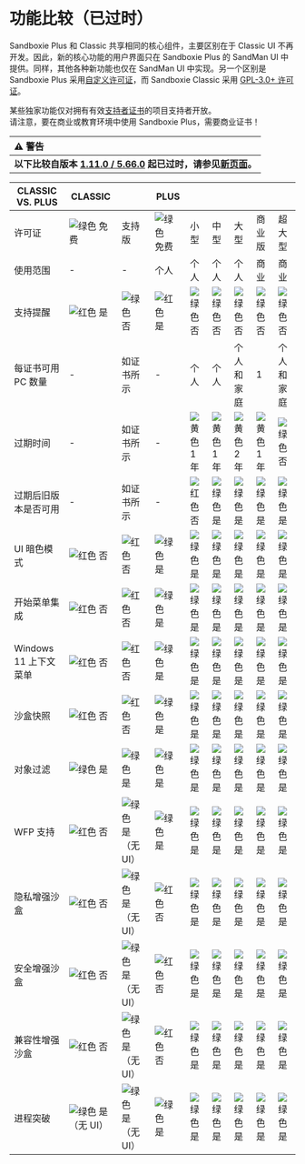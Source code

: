 # 功能比较（已过时）

Sandboxie Plus 和 Classic 共享相同的核心组件，主要区别在于 Classic UI 不再开发。因此，新的核心功能的用户界面只在 Sandboxie Plus 的 SandMan UI 中提供。同样，其他各种新功能也仅在 SandMan UI 中实现。另一个区别是 Sandboxie Plus 采用[自定义许可证](https://github.com/sandboxie-plus/Sandboxie/blob/master/LICENSE.Plus)，而 Sandboxie Classic 采用 [GPL-3.0+ 许可证](https://github.com/sandboxie-plus/Sandboxie/blob/master/LICENSE.Classic)。

某些独家功能仅对拥有有效[支持者证书](https://sandboxie-plus.com/supporter-certificate/)的项目支持者开放。
<br>请注意，要在商业或教育环境中使用 Sandboxie Plus，需要商业证书！

| ⚠️  警告       |
|:------------------|
| **以下比较自版本 [1.11.0 / 5.66.0](https://github.com/sandboxie-plus/Sandboxie/releases/tag/v1.11.0) 起已过时，请参见[新页面](FeatureComparison.md)。** |

| CLASSIC VS. PLUS                 | CLASSIC |              | PLUS     |          |          |                    |            |                    |
|----------------------------------|---------|--------------|----------|----------|----------|--------------------|------------|--------------------|
| 许可证                          | ![绿色](https://placeholder.antonshell.me/img?width=15&color_bg=green&text=+) 免费    | 支持版    | ![绿色](https://placeholder.antonshell.me/img?width=15&color_bg=green&text=+) 免费     | 小型    | 中型   | 大型              | 商业版   | 超大型               |
| 使用范围                            |    -     |       -       | 个人 | 个人 | 个人 | 个人           | 商业 | 商业         |
| 支持提醒                 |![红色](https://placeholder.antonshell.me/img?width=15&color_bg=FF0000&text=+) 是     |![绿色](https://placeholder.antonshell.me/img?width=15&color_bg=green&text=+) 否           |![红色](https://placeholder.antonshell.me/img?width=15&color_bg=FF0000&text=+) 是      |![绿色](https://placeholder.antonshell.me/img?width=15&color_bg=green&text=+) 否       |![绿色](https://placeholder.antonshell.me/img?width=15&color_bg=green&text=+) 否       |![绿色](https://placeholder.antonshell.me/img?width=15&color_bg=green&text=+) 否                 |![绿色](https://placeholder.antonshell.me/img?width=15&color_bg=green&text=+) 否         |![绿色](https://placeholder.antonshell.me/img?width=15&color_bg=green&text=+) 否                 |
| 每证书可用 PC 数量              |     -    | 如证书所示 |    -      | 个人 | 个人 | 个人和家庭 | 1          | 个人和家庭 |
| 过期时间                       |     -    | 如证书所示 |    -      | ![黄色](https://placeholder.antonshell.me/img?width=15&color_bg=FFFF00&text=+) 1 年   |![黄色](https://placeholder.antonshell.me/img?width=15&color_bg=FFFF00&text=+) 1 年   | ![黄色](https://placeholder.antonshell.me/img?width=15&color_bg=FFFF00&text=+) 2 年            | ![黄色](https://placeholder.antonshell.me/img?width=15&color_bg=FFFF00&text=+) 1 年     | ![绿色](https://placeholder.antonshell.me/img?width=15&color_bg=green&text=+) 否                 |
| 过期后旧版本是否可用 |     -    | 如证书所示 |    -      | ![红色](https://placeholder.antonshell.me/img?width=15&color_bg=FF0000&text=+) 否       | ![绿色](https://placeholder.antonshell.me/img?width=15&color_bg=green&text=+) 是      | ![绿色](https://placeholder.antonshell.me/img?width=15&color_bg=green&text=+) 是                | ![绿色](https://placeholder.antonshell.me/img?width=15&color_bg=green&text=+) 是        | ![绿色](https://placeholder.antonshell.me/img?width=15&color_bg=green&text=+) 是                |
| UI 暗色模式                     | ![红色](https://placeholder.antonshell.me/img?width=15&color_bg=FF0000&text=+) 否      | ![红色](https://placeholder.antonshell.me/img?width=15&color_bg=FF0000&text=+) 否           | ![绿色](https://placeholder.antonshell.me/img?width=15&color_bg=green&text=+) 是      | ![绿色](https://placeholder.antonshell.me/img?width=15&color_bg=green&text=+) 是      | ![绿色](https://placeholder.antonshell.me/img?width=15&color_bg=green&text=+) 是      | ![绿色](https://placeholder.antonshell.me/img?width=15&color_bg=green&text=+) 是                | ![绿色](https://placeholder.antonshell.me/img?width=15&color_bg=green&text=+) 是        | ![绿色](https://placeholder.antonshell.me/img?width=15&color_bg=green&text=+) 是                |
| 开始菜单集成           | ![红色](https://placeholder.antonshell.me/img?width=15&color_bg=FF0000&text=+) 否      | ![红色](https://placeholder.antonshell.me/img?width=15&color_bg=FF0000&text=+) 否           | ![绿色](https://placeholder.antonshell.me/img?width=15&color_bg=green&text=+) 是      | ![绿色](https://placeholder.antonshell.me/img?width=15&color_bg=green&text=+) 是      | ![绿色](https://placeholder.antonshell.me/img?width=15&color_bg=green&text=+) 是      | ![绿色](https://placeholder.antonshell.me/img?width=15&color_bg=green&text=+) 是                | ![绿色](https://placeholder.antonshell.me/img?width=15&color_bg=green&text=+) 是        | ![绿色](https://placeholder.antonshell.me/img?width=15&color_bg=green&text=+) 是                |
| Windows 11 上下文菜单          | ![红色](https://placeholder.antonshell.me/img?width=15&color_bg=FF0000&text=+) 否      | ![红色](https://placeholder.antonshell.me/img?width=15&color_bg=FF0000&text=+) 否           | ![绿色](https://placeholder.antonshell.me/img?width=15&color_bg=green&text=+) 是      | ![绿色](https://placeholder.antonshell.me/img?width=15&color_bg=green&text=+) 是      | ![绿色](https://placeholder.antonshell.me/img?width=15&color_bg=green&text=+) 是      | ![绿色](https://placeholder.antonshell.me/img?width=15&color_bg=green&text=+) 是                | ![绿色](https://placeholder.antonshell.me/img?width=15&color_bg=green&text=+) 是        | ![绿色](https://placeholder.antonshell.me/img?width=15&color_bg=green&text=+) 是                |
| 沙盒快照                    | ![红色](https://placeholder.antonshell.me/img?width=15&color_bg=FF0000&text=+) 否      | ![红色](https://placeholder.antonshell.me/img?width=15&color_bg=FF0000&text=+) 否           | ![绿色](https://placeholder.antonshell.me/img?width=15&color_bg=green&text=+) 是      | ![绿色](https://placeholder.antonshell.me/img?width=15&color_bg=green&text=+) 是      | ![绿色](https://placeholder.antonshell.me/img?width=15&color_bg=green&text=+) 是      | ![绿色](https://placeholder.antonshell.me/img?width=15&color_bg=green&text=+) 是                | ![绿色](https://placeholder.antonshell.me/img?width=15&color_bg=green&text=+) 是        | ![绿色](https://placeholder.antonshell.me/img?width=15&color_bg=green&text=+) 是                |
| 对象过滤                 | ![绿色](https://placeholder.antonshell.me/img?width=15&color_bg=green&text=+) 是     | ![绿色](https://placeholder.antonshell.me/img?width=15&color_bg=green&text=+) 是          | ![绿色](https://placeholder.antonshell.me/img?width=15&color_bg=green&text=+) 是      | ![绿色](https://placeholder.antonshell.me/img?width=15&color_bg=green&text=+) 是      | ![绿色](https://placeholder.antonshell.me/img?width=15&color_bg=green&text=+) 是      | ![绿色](https://placeholder.antonshell.me/img?width=15&color_bg=green&text=+) 是                | ![绿色](https://placeholder.antonshell.me/img?width=15&color_bg=green&text=+) 是        | ![绿色](https://placeholder.antonshell.me/img?width=15&color_bg=green&text=+) 是                |
| WFP 支持                      | ![红色](https://placeholder.antonshell.me/img?width=15&color_bg=FF0000&text=+) 否      | ![绿色](https://placeholder.antonshell.me/img?width=15&color_bg=green&text=+) 是（无 UI）  | ![绿色](https://placeholder.antonshell.me/img?width=15&color_bg=green&text=+) 是      | ![绿色](https://placeholder.antonshell.me/img?width=15&color_bg=green&text=+) 是      | ![绿色](https://placeholder.antonshell.me/img?width=15&color_bg=green&text=+) 是      | ![绿色](https://placeholder.antonshell.me/img?width=15&color_bg=green&text=+) 是                | ![绿色](https://placeholder.antonshell.me/img?width=15&color_bg=green&text=+) 是        | ![绿色](https://placeholder.antonshell.me/img?width=15&color_bg=green&text=+) 是                |
| 隐私增强沙盒           | ![红色](https://placeholder.antonshell.me/img?width=15&color_bg=FF0000&text=+) 否      | ![绿色](https://placeholder.antonshell.me/img?width=15&color_bg=green&text=+) 是（无 UI）  | ![红色](https://placeholder.antonshell.me/img?width=15&color_bg=FF0000&text=+) 否       | ![绿色](https://placeholder.antonshell.me/img?width=15&color_bg=green&text=+) 是      | ![绿色](https://placeholder.antonshell.me/img?width=15&color_bg=green&text=+) 是      | ![绿色](https://placeholder.antonshell.me/img?width=15&color_bg=green&text=+) 是                | ![绿色](https://placeholder.antonshell.me/img?width=15&color_bg=green&text=+) 是        | ![绿色](https://placeholder.antonshell.me/img?width=15&color_bg=green&text=+) 是                |
| 安全增强沙盒          | ![红色](https://placeholder.antonshell.me/img?width=15&color_bg=FF0000&text=+) 否      | ![绿色](https://placeholder.antonshell.me/img?width=15&color_bg=green&text=+) 是（无 UI）  | ![红色](https://placeholder.antonshell.me/img?width=15&color_bg=FF0000&text=+) 否       | ![绿色](https://placeholder.antonshell.me/img?width=15&color_bg=green&text=+) 是      | ![绿色](https://placeholder.antonshell.me/img?width=15&color_bg=green&text=+) 是      | ![绿色](https://placeholder.antonshell.me/img?width=15&color_bg=green&text=+) 是                | ![绿色](https://placeholder.antonshell.me/img?width=15&color_bg=green&text=+) 是        | ![绿色](https://placeholder.antonshell.me/img?width=15&color_bg=green&text=+) 是                |
| 兼容性增强沙盒    | ![红色](https://placeholder.antonshell.me/img?width=15&color_bg=FF0000&text=+) 否      | ![绿色](https://placeholder.antonshell.me/img?width=15&color_bg=green&text=+) 是（无 UI）  | ![红色](https://placeholder.antonshell.me/img?width=15&color_bg=FF0000&text=+) 否       | ![绿色](https://placeholder.antonshell.me/img?width=15&color_bg=green&text=+) 是      | ![绿色](https://placeholder.antonshell.me/img?width=15&color_bg=green&text=+) 是      | ![绿色](https://placeholder.antonshell.me/img?width=15&color_bg=green&text=+) 是                | ![绿色](https://placeholder.antonshell.me/img?width=15&color_bg=green&text=+) 是        | ![绿色](https://placeholder.antonshell.me/img?width=15&color_bg=green&text=+) 是                |
| 进程突破                 | ![绿色](https://placeholder.antonshell.me/img?width=15&color_bg=green&text=+) 是（无 UI）      | ![绿色](https://placeholder.antonshell.me/img?width=15&color_bg=green&text=+) 是（无 UI）  | ![绿色](https://placeholder.antonshell.me/img?width=15&color_bg=green&text=+) 是       | ![绿色](https://placeholder.antonshell.me/img?width=15&color_bg=green&text=+) 是      | ![绿色](https://placeholder.antonshell.me/img?width=15&color_bg=green&text=+) 是      | ![绿色](https://placeholder.antonshell.me/img?width=15&color_bg=green&text=+) 是                | ![绿色](https://placeholder.antonshell.me/img?width=15&color_bg=green&text=+) 是        | ![绿色](https://placeholder.antonshell.me/img?width=15&color_bg=green&text=+) 是                | 